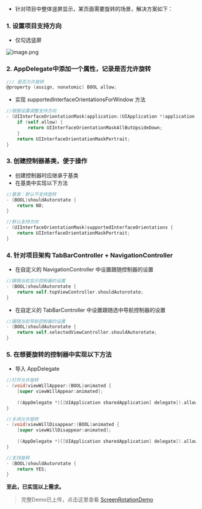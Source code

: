 - 针对项目中整体竖屏显示，某页面需要旋转的场景，解决方案如下：

### 1. 设置项目支持方向

- 仅勾选竖屏

![image.png](https://tva1.sinaimg.cn/large/006y8mN6gy1g8qtu3ipexj30is04yweu.jpg)

### 2. AppDelegate中添加一个属性，记录是否允许旋转

```objective-c
/// 是否允许旋转
@property (assign, nonatomic) BOOL allow;
```

- 实现 supportedInterfaceOrientationsForWindow 方法

```objective-c
//根据设置调整支持方向
- (UIInterfaceOrientationMask)application:(UIApplication *)application supportedInterfaceOrientationsForWindow:(UIWindow *)window {
    if (self.allow) {
        return UIInterfaceOrientationMaskAllButUpsideDown;
    }
    return UIInterfaceOrientationMaskPortrait;
}
```

### 3. 创建控制器基类，便于操作

- 创建控制器时应继承于基类
- 在基类中实现以下方法

```objective-c
//基类：默认不支持旋转
- (BOOL)shouldAutorotate {
    return NO;
}

//默认支持方向
- (UIInterfaceOrientationMask)supportedInterfaceOrientations {
    return UIInterfaceOrientationMaskPortrait;
}
```

### 4. 针对项目架构 TabBarController + NavigationController

- 在自定义的 NavigationController 中设置跟随控制器的设置

```objective-c
//跟随当前显示控制器的设置
- (BOOL)shouldAutorotate {
    return self.topViewController.shouldAutorotate;
}
```

- 在自定义的 TabBarController 中设置跟随选中导航控制器的设置

```objective-c
//跟随当前导航控制器的设置
- (BOOL)shouldAutorotate {
    return self.selectedViewController.shouldAutorotate;
}
```

### 5. 在想要旋转的控制器中实现以下方法

- 导入 AppDelegate

```objective-c
//打开允许旋转
- (void)viewWillAppear:(BOOL)animated {
    [super viewWillAppear:animated];
    
    ((AppDelegate *)[[UIApplication sharedApplication] delegate]).allow = YES;
}

//关闭允许旋转
- (void)viewWillDisappear:(BOOL)animated {
    [super viewWillDisappear:animated];
    
    ((AppDelegate *)[[UIApplication sharedApplication] delegate]).allow = NO;
}

//支持旋转
- (BOOL)shouldAutorotate {
    return YES;
}

```

**至此，已实现以上需求。**

> 完整Demo已上传，点击这里查看 [ScreenRotationDemo](https://github.com/BWLi420/ScreenRotationDemo)




